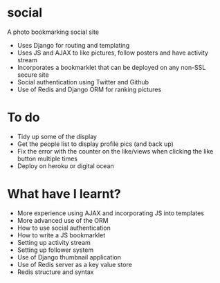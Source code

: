 # social
A photo bookmarking social site

- Uses Django for routing and templating
- Uses JS and AJAX to like pictures, follow posters and have activity stream
- Incorporates a bookmarklet that can be deployed on any non-SSL secure site
- Social authentication using Twitter and Github
- Use of Redis and Django ORM for ranking pictures

# To do
- Tidy up some of the display
- Get the people list to display profile pics (and back up)
- Fix the error with the counter on the like/views when clicking the like button multiple times
- Deploy on heroku or digital ocean

# What have I learnt?
- More experience using AJAX and incorporating JS into templates
- More advanced use of the ORM
- How to use social authentication
- How to write a JS bookmarklet
- Setting up activity stream
- Setting up follower system
- Use of Django thumbnail application
- Use of Redis server as a key value store 
- Redis structure and syntax


